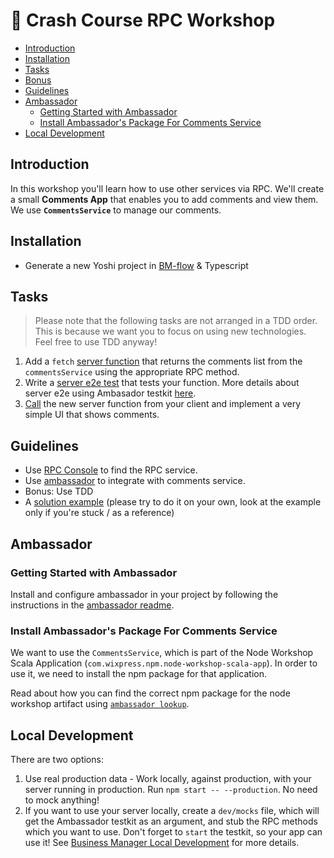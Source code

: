 # 📠 Crash Course RPC Workshop

- [Introduction](#introduction)
- [Installation](#installation)
- [Tasks](#tasks)
- [Bonus](#bonus)
- [Guidelines](#guidelines)
- [Ambassador](#ambassador)
  * [Getting Started with Ambassador](#getting-started-with-ambassador)
  * [Install Ambassador's Package For Comments Service](#install-ambassadors-package-for-comments-service)
- [Local Development](#local-development)

## Introduction

In this workshop you'll learn how to use other services via RPC. We'll create a small **Comments App** that enables you to add comments and view them. We use **`CommentsService`** to manage our comments.

## Installation

* Generate a new Yoshi project in [BM-flow](https://bo.wix.com/pages/yoshi/docs/business-manager-flow/overview) & Typescript

## Tasks

 > Please note that the following tasks are not arranged in a TDD order. This is because we want you to focus on using new technologies. Feel free to use TDD anyway!

1. Add a `fetch` [server function](https://bo.wix.com/pages/yoshi/docs/yoshi-server/usage) that returns the comments list from the `commentsService` using the appropriate RPC method.
2. Write a [server e2e test](https://bo.wix.com/pages/yoshi/docs/yoshi-server/testing#server-e2e-tests) that tests your function. More details about server e2e using Ambasador testkit [here](https://github.com/wix-private/ambassador-testkit#integration-tests-server-e2e).
3. [Call](https://bo.wix.com/pages/yoshi/docs/business-manager-flow/yoshi-server#consume-your-api) the new server function from your client and implement a very simple UI that shows comments. 

## Guidelines

* Use [RPC Console](https://pbo.wixpress.com/rpc-console-poc/node-workshop-scala-app/sever_any/CommentsService/add) to find the RPC service.
* Use [ambassador](https://github.com/wix-private/ambassador) to integrate with comments service.
* Bonus: Use TDD
* A [solution example](https://github.com/wix-a/cc-2-2021-ambassador) (please try to do it on your own, look at the example only if you're stuck / as a reference)

## Ambassador
### Getting Started with Ambassador
Install and configure ambassador in your project by following the instructions in the [ambassador readme](https://github.com/wix-private/ambassador#usage).

### Install Ambassador's Package For Comments Service
We want to use the `CommentsService`, which is part of the Node Workshop Scala Application (`com.wixpress.npm.node-workshop-scala-app`). In order to use it, we need to install the npm package for that application.

Read about how you can find the correct npm package for the node workshop artifact using [`ambassador lookup`](https://github.com/wix-private/ambassador#adding-dependencies).

## Local Development
There are two options:
1. Use real production data - Work locally, against production, with your server running in production. Run `npm start -- --production`. No need to mock anything!
2. If you want to use your server locally, create a `dev/mocks` file, which will get the Ambassador testkit as an argument, and stub the RPC methods which you want to use. Don't forget to `start` the testkit, so your app can use it! See [Business Manager Local Development](https://bo.wix.com/pages/yoshi/docs/business-manager-flow/yoshi-server#local-development) for more details.
